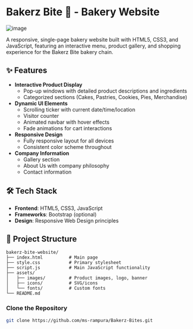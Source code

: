 # Bakerz Bite 🍰 - Bakery Website

![image](https://github.com/user-attachments/assets/d06bddc5-43a8-4295-bf88-f17783e51e63)


A responsive, single-page bakery website built with HTML5, CSS3, and JavaScript, featuring an interactive menu, product gallery, and shopping experience for the Bakerz Bite bakery chain.

## ✨ Features
- **Interactive Product Display**
  - Pop-up windows with detailed product descriptions and ingredients
  - Categorized sections (Cakes, Pastries, Cookies, Pies, Merchandise)
- **Dynamic UI Elements**
  - Scrolling ticker with current date/time/location
  - Visitor counter
  - Animated navbar with hover effects
  - Fade animations for cart interactions
- **Responsive Design**
  - Fully responsive layout for all devices
  - Consistent color scheme throughout
- **Company Information**
  - Gallery section
  - About Us with company philosophy
  - Contact information

## 🛠️ Tech Stack
- **Frontend**: HTML5, CSS3, JavaScript
- **Frameworks**: Bootstrap (optional)
- **Design**: Responsive Web Design principles


## 🚀 Project Structure
```plaintext
bakerz-bite-website/
├── index.html          # Main page
├── style.css           # Primary stylesheet
├── script.js           # Main JavaScript functionality
├── assets/
│   ├── images/         # Product images, logo, banner
│   ├── icons/          # SVG/icons
│   └── fonts/          # Custom fonts
└── README.md
```
### Clone the Repository
```bash
git clone https://github.com/ms-rampura/Bakerz-Bites.git
